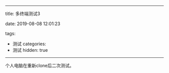 ﻿---

title: 多终端测试3

date: 2019-08-08 12:01:23

tags:
- 测试
categories:
- 测试
hidden: true
---
个人电脑在重新clone后二次测试。